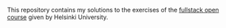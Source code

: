 This repository contains my solutions to the exercises of the [fullstack open course](https://fullstackopen.com/en/) given by Helsinki University.

